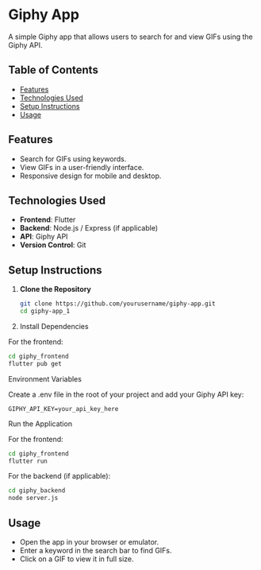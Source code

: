 # Giphy App

A simple Giphy app that allows users to search for and view GIFs using the Giphy API.

## Table of Contents

- [Features](#features)
- [Technologies Used](#technologies-used)
- [Setup Instructions](#setup-instructions)
- [Usage](#usage)

## Features

- Search for GIFs using keywords.
- View GIFs in a user-friendly interface.
- Responsive design for mobile and desktop.

## Technologies Used

- **Frontend**: Flutter
- **Backend**: Node.js / Express (if applicable)
- **API**: Giphy API
- **Version Control**: Git

## Setup Instructions

1. **Clone the Repository**

   ```bash
   git clone https://github.com/yourusername/giphy-app.git
   cd giphy-app_1
   ```

1. Install Dependencies

For the frontend:

```bash
cd giphy_frontend
flutter pub get
```

Environment Variables

Create a .env file in the root of your project and add your Giphy API key:

```GIPHY_API_KEY=your_api_key_here```

Run the Application

For the frontend:

```bash
cd giphy_frontend
flutter run
```

For the backend (if applicable):

```bash
cd giphy_backend
node server.js
```

## Usage

- Open the app in your browser or emulator.
- Enter a keyword in the search bar to find GIFs.
- Click on a GIF to view it in full size.